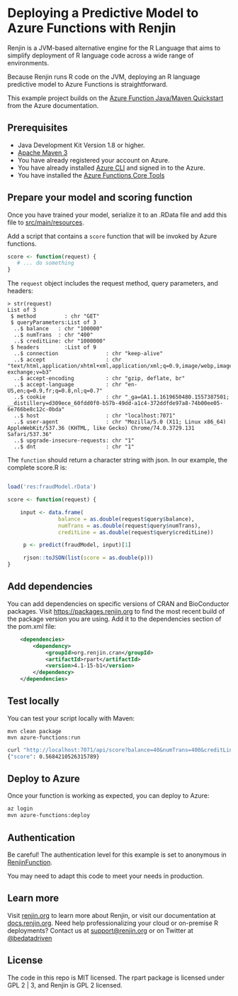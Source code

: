 
# Deploying a Predictive Model to Azure Functions with Renjin

Renjin is a JVM-based alternative engine for the R Language that aims to
simplify deployment of R language code across a wide range of
environments.

Because Renjin runs R code on the JVM, deploying an R language
predictive model to Azure Functions is straightforward.

This example project builds on the [Azure Function Java/Maven Quickstart](https://docs.microsoft.com/en-us/azure/azure-functions/functions-create-first-java-maven)
from the Azure documentation.

## Prerequisites

* Java Development Kit Version 1.8 or higher.
* [Apache Maven 3](https://maven.apache.org/download.cgi)
* You have already registered your account on Azure.
* You have already installed [Azure CLI](https://docs.microsoft.com/en-us/cli/azure/install-azure-cli?view=azure-cli-latest) and signed in to the Azure.
* You have installed the [Azure Functions Core Tools](https://docs.microsoft.com/en-us/azure/azure-functions/functions-run-local#v2)

## Prepare your model and scoring function

Once you have trained your model, serialize it to an .RData file and
add this file to [src/main/resources](src/main/resources).

Add a script that contains a `score` function that will be invoked
by Azure functions.

```.R
score <- function(request) {
   # ... do something
}
```

The `request` object includes the request method, query parameters,
and headers:

```
> str(request)
List of 3
 $ method         : chr "GET"
 $ queryParameters:List of 3
  ..$ balance   : chr "100000"
  ..$ numTrans  : chr "400"
  ..$ creditLine: chr "1000000"
 $ headers        :List of 9
  ..$ connection               : chr "keep-alive"
  ..$ accept                   : chr "text/html,application/xhtml+xml,application/xml;q=0.9,image/webp,image/apng,*/*;q=0.8,application/signed-exchange;v=b3"
  ..$ accept-encoding          : chr "gzip, deflate, br"
  ..$ accept-language          : chr "en-US,en;q=0.9,fr;q=0.8,nl;q=0.7"
  ..$ cookie                   : chr "_ga=GA1.1.1619650480.1557387501; __distillery=d309ece_60fdd0f0-b57b-49dd-a1c4-372ddfde97a8-74b00ee05-6e766be8c12c-0bda"
  ..$ host                     : chr "localhost:7071"
  ..$ user-agent               : chr "Mozilla/5.0 (X11; Linux x86_64) AppleWebKit/537.36 (KHTML, like Gecko) Chrome/74.0.3729.131 Safari/537.36"
  ..$ upgrade-insecure-requests: chr "1"
  ..$ dnt                      : chr "1"
```

The `function` should return a character string with json. In our
example, the complete score.R is:

```.R

load('res:fraudModel.rData')

score <- function(request) {

    input <- data.frame(
                balance = as.double(request$query$balance),
                numTrans = as.double(request$query$numTrans),
                creditLine = as.double(request$query$creditLine))

     p <- predict(fraudModel, input)[1]

     rjson::toJSON(list(score = as.double(p)))
}
```

## Add dependencies

You can add dependencies on specific versions of CRAN and BioConductor
packages. Visit https://packages.renjin.org to find the most recent
build of the package version you are using. Add it to the dependencies
section of the pom.xml file:

```.xml
    <dependencies>
        <dependency>
            <groupId>org.renjin.cran</groupId>
            <artifactId>rpart</artifactId>
            <version>4.1-15-b1</version>
        </dependency>
    </dependencies>

```

## Test locally

You can test your script locally with Maven:

```
mvn clean package
mvn azure-functions:run
```

```.sh
curl "http://localhost:7071/api/score?balance=40&numTrans=400&creditLine=100"
{"score": 0.5684210526315789}
```

## Deploy to Azure

Once your function is working as expected, you can deploy to
Azure:

```.sh
az login
mvn azure-functions:deploy
```

## Authentication

Be careful! The authentication level for this example is set to
anonymous in [RenjinFunction](src/main/java/org/renjin/azure/RenjinFunction.java).

You may need to adapt this code to meet your needs in production.

## Learn more

Visit [renjin.org](https://www.renjin.org) to learn more about Renjin, or visit our documentation at
[docs.renjin.org](http://docs.renjin.org). Need help professionalizing your cloud or on-premise R deployments?
Contact us at support@renjin.org or on Twitter at [@bedatadriven](https://twitter.com/bedatadriven)

## License

The code in this repo is MIT licensed. The rpart package is licensed under GPL 2 | 3, and Renjin is GPL 2 licensed.
